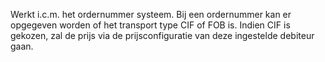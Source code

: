 Werkt i.c.m. het ordernummer systeem. Bij een ordernummer kan er opgegeven worden of het transport type CIF of FOB is. Indien CIF is gekozen, zal de prijs via de prijsconfiguratie van deze ingestelde debiteur gaan.